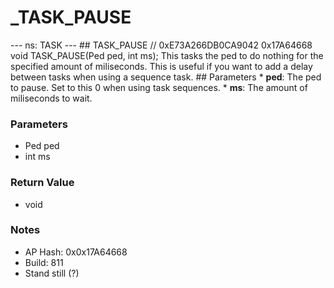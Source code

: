 # _TASK_PAUSE

--- ns: TASK --- ## TASK_PAUSE  // 0xE73A266DB0CA9042 0x17A64668 void TASK_PAUSE(Ped ped, int ms);  This tasks the ped to do nothing for the specified amount of miliseconds. This is useful if you want to add a delay between tasks when using a sequence task.  ## Parameters * **ped**: The ped to pause. Set to this 0 when using task sequences. * **ms**: The amount of miliseconds to wait.

### Parameters
* Ped ped
* int ms

### Return Value
* void

### Notes
* AP Hash: 0x0x17A64668
* Build: 811
* Stand still (?)

